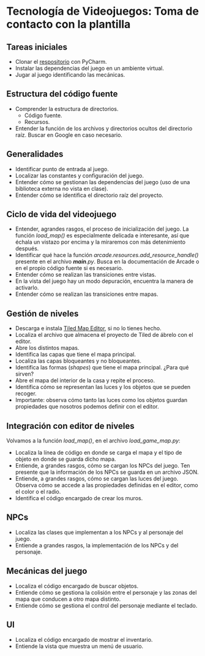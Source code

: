 # Tecnología de Videojuegos: Toma de contacto con la plantilla

## Tareas iniciales
- Clonar el [respositorio](https://github.com/dfbarrero/community-rpg) con PyCharm.
- Instalar las dependencias del juego en un ambiente virtual.
- Jugar al juego identificando las mecánicas.
  
## Estructura del código fuente
- Comprender la estructura de directorios.
  - Código fuente.
  - Recursos.
- Entender la función de los archivos y directorios ocultos del directorio raíz. Buscar en Google en caso necesario.
  
## Generalidades
- Identificar punto de entrada al juego.
- Localizar las constantes y configuración del juego.
- Entender cómo se gestionan las dependencias del juego (uso de una biblioteca externa no vista en clase).
- Entender cómo se identifica el directorio raíz del proyecto.
  
## Ciclo de vida del videojuego
- Entender, agrandes rasgos, el proceso de inicialización del juego. La función *load_map()* es especialmente delicada e interesante, así que échala un vistazo por encima y la miraremos con más detenimiento después.
- Identificar qué hace la función *arcade.resources.add_resource_handle()* presente en el archivo *__main__.py*. Busca en la documentación de Arcade o en el propio código fuente si es necesario.
- Entender cómo se realizan las transiciones entre vistas.
- En la vista del juego hay un modo depuración, encuentra la manera de activarlo.
- Entender cómo se realizan las transiciones entre mapas.

## Gestión de niveles
- Descarga e instala [Tiled Map Editor](https://www.mapeditor.org/), si no lo tienes hecho.
- Localiza el archivo que almacena el proyecto de Tiled de ábrelo con el editor.
- Abre los distintos mapas.
- Identifica las capas que tiene el mapa principal.
- Localiza las capas bloqueantes y no bloqueantes.
- Identifica las formas (*shapes*) que tiene el mapa principal. ¿Para qué sirven?
- Abre el mapa del interior de la casa y repite el proceso.
- Identifica cómo se representan las luces y los objetos que se pueden recoger.
- Importante: observa cómo tanto las luces como los objetos guardan propiedades que nosotros podemos definir con el editor.
  
## Integración con editor de niveles
Volvamos a la función *load_map()*, en el archivo *load_game_map.py*:
- Localiza la línea de código en donde se carga el mapa y el tipo de objeto en donde se guarda dicho mapa.
- Entiende, a grandes rasgos, cómo se cargan los NPCs del juego. Ten presente que la información de los NPCs se guarda en un archivo JSON.
- Entiende, a grandes rasgos, cómo se cargan las luces del juego. Observa cómo se accede a las propiedades definidas en el editor, como el color o el radio.
- Identifica el código encargado de crear los muros.

## NPCs
- Localiza las clases que implementan a los NPCs y al personaje del juego.
- Entiende a grandes rasgos, la implementación de los NPCs y del personaje.

## Mecánicas del juego
- Localiza el código encargado de buscar objetos.
- Entiende cómo se gestiona la colisión entre el personaje y las zonas del mapa que conducen a otro mapa distinto.
- Entiende cómo se gestiona el control del personaje mediante el teclado.

## UI
- Localiza el código encargado de mostrar el inventario.
- Entiende la vista que muestra un menú de usuario.
